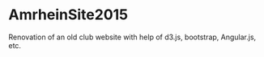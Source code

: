 # AmrheinSite2015
Renovation of an old club website with help of d3.js, bootstrap, Angular.js, etc.
